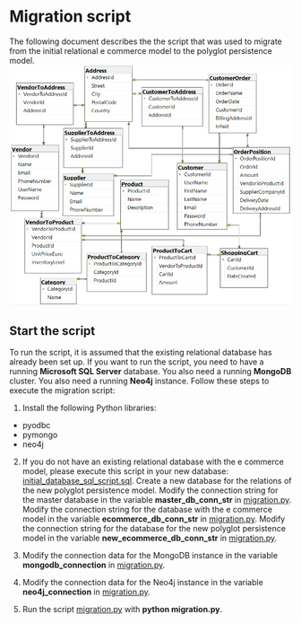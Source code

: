 # Migration script
The following document describes the the script that was used to migrate from the initial relational e commerce
model to the polyglot persistence model.
![ecommerce](img/ecommerce_er.png)

## Start the script
To run the script, it is assumed that the existing relational database has already been set up. 
If you want to run the script, you need to have a running **Microsoft SQL Server** database.
You also need a running **MongoDB** cluster.
You also need a running **Neo4j** instance.
Follow these steps to execute the migration script:

1. Install the following Python libraries:
* pyodbc
* pymongo
* neo4j

2. If you do not have an existing relational database with the e commerce model, please execute this script
in your new database: [initial_database_sql_script.sql](./initial_database_sql_script.sql). 
Create a new database for the relations of the new polyglot persistence model.
Modify the connection string for the master database in the variable **master_db_conn_str** in
[migration.py](./migration.py).
Modify the connection string for the database with the e commerce model in the variable 
**ecommerce_db_conn_str** in [migration.py](./migration.py).
Modify the connection string for the database for the new polyglot persistence model in the variable 
**new_ecommerce_db_conn_str** in [migration.py](./migration.py).

3. Modify the connection data for the MongoDB instance in the variable **mongodb_connection** in 
[migration.py](./migration.py).

4. Modify the connection data for the Neo4j instance in the variable **neo4j_connection** in 
[migration.py](./migration.py).

5. Run the script [migration.py](./migration.py) with **python migration.py**.


